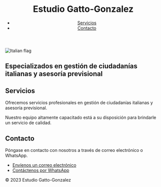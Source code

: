 <!DOCTYPE html>
<html>
  <head>
    <meta charset="UTF-8">
    <title>Estudio Gatto-Gonzalez</title>
  </head>
  <body>
    <header>
      <h1>Estudio Gatto-Gonzalez</h1>
      <nav>
        <ul>
          <li><a href="#services">Servicios</a></li>
          <li><a href="#contact">Contacto</a></li>
        </ul>
      </nav>
    </header>
    <main>
      <section id="banner">
        <img src="italian-flag.jpg" alt="Italian flag">
        <h2>Especializados en gestión de ciudadanías italianas y asesoría previsional</h2>
      </section>
      <section id="services">
        <h2>Servicios</h2>
        <p>Ofrecemos servicios profesionales en gestión de ciudadanías italianas y asesoría previsional.</p>
        <p>Nuestro equipo altamente capacitado está a su disposición para brindarle un servicio de calidad.</p>
      </section>
      <section id="contact">
        <h2>Contacto</h2>
        <p>Póngase en contacto con nosotros a través de correo electrónico o WhatsApp.</p>
        <ul>
          <li>
            <a href="mailto:estudio@gatto-gonzalez.com">
              <i class="fa fa-envelope"></i> Envíenos un correo electrónico
            </a>
          </li>
          <li>
            <a href="https://api.whatsapp.com/send?phone=555123456789">
              <i class="fa fa-whatsapp"></i> Contáctenos por WhatsApp
            </a>
          </li>
        </ul>
      </section>
    </main>
    <footer>
      <p>&copy; 2023 Estudio Gatto-Gonzalez</p>
    </footer>
  </body>
</html>
